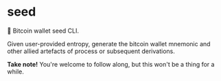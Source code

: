 # seed

🔐 Bitcoin wallet seed CLI.

Given user-provided entropy, generate the bitcoin wallet mnemonic and other allied artefacts of process or subsequent derivations.

**Take note!** You're welcome to follow along, but this won't be a thing for a while.
